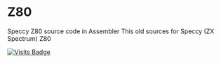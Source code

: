 # Z80
Speccy Z80 source code in Assembler
This old sources for Speccy (ZX Spectrum) Z80

[![Visits Badge](https://badges.pufler.dev/visits/VladimirBakum/Z80)](https://badges.pufler.dev)

